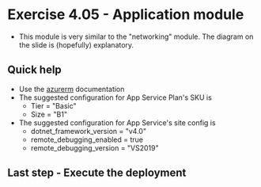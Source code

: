 # Exercise 4.05 - Application module

- This module is very similar to the "networking" module. The diagram on the slide is (hopefully) explanatory.

## Quick help

- Use the [azurerm](https://registry.terraform.io/providers/hashicorp/azurerm/latest/docs/resources) documentation
- The suggested configuration for App Service Plan's SKU is
  - Tier = "Basic"
  - Size = "B1"
- The suggested configuration for App Service's site config is
  - dotnet_framework_version = "v4.0"
  - remote_debugging_enabled = true
  - remote_debugging_version = "VS2019"

## Last step - Execute the deployment
